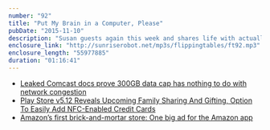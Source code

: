 ```yaml
---
number: "92"
title: "Put My Brain in a Computer, Please"
pubDate: "2015-11-10"
description: "Susan guests again this week and shares life with actually bad software. Comcast won't call it a 'data cap'. Family sharing may finally be coming to Google Play. And Amazon opened a book store because the one thing they don't sell is irony."
enclosure_link: "http://sunriserobot.net/mp3s/flippingtables/ft92.mp3"
enclosure_length: "55977885"
duration: "01:16:41"
---
```

- [Leaked Comcast docs prove 300GB data cap has nothing to do with network congestion](https://www.yahoo.com/tech/s/leaked-comcast-docs-prove-300gb-data-cap-nothing-003027574.html)
- [Play Store v5.12 Reveals Upcoming Family Sharing And Gifting, Option To Easily Add NFC-Enabled Credit Cards ](http://www.androidpolice.com/2015/11/06/play-store-v5-12-reveals-upcoming-family-sharing-and-gifting-option-to-easily-add-nfc-enabled-credit-cards-apk-teardown-download/)
- [Amazon’s first brick-and-mortar store: One big ad for the Amazon app](http://arstechnica.com/business/2015/11/amazons-first-brick-and-mortar-store-one-big-ad-for-the-amazon-app/)
